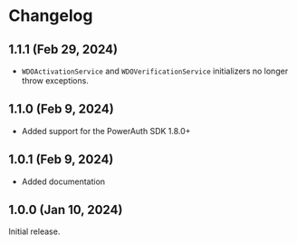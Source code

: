 # Changelog

## 1.1.1 (Feb 29, 2024)

-  `WDOActivationService` and `WDOVerificationService` initializers no longer throw exceptions.

## 1.1.0 (Feb 9, 2024)

- Added support for the PowerAuth SDK 1.8.0+

## 1.0.1 (Feb 9, 2024)

- Added documentation

## 1.0.0 (Jan 10, 2024)

Initial release.

